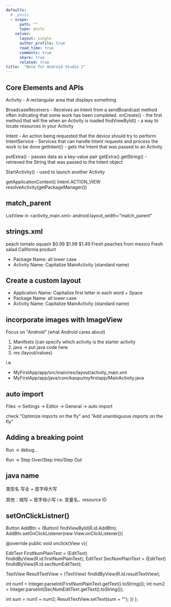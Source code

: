 ```yaml
---
defaults:
  # _posts
  - scope:
      path: ""
      type: posts
    values:
      layout: single
      author_profile: true
      read_time: true
      comments: true
      share: true
      related: true
title:  "Note for Android Studio 1"
---
```


## Core Elements and APIs ##

Activity - A rectangular area that displays something

BroadcaseReceivers - Receives an Intent from a sendBoardcast method often indicating that some work has been completed.
onCreate() - the first method that will fire when an Activity is loaded
findViewById() - a way to locate resources in your Activity

Intent - An action being requested that the device should try to perform
IntentService - Services that can handle Intent requests and process the work to be done
getIntent() - gets the Intent that was passed to an Activity

putExtra() - passes data as a key-value pair
getExtra().getString() - retrieved the String that was passed to the Intent object

StartActivity() - used to launch another Activity

getApplicationContext()
Intent.ACTION_VIEW
resolveActivity(getPackageManager())

## match_parent  ##

ListView in <activity_main.xml>
android:layout_width="match_parent"

## strings.xml ##

<string-array name="items">
  <item>peach</item>
  <item>tomato</item>
  <item>squash</item>
</string-array>

<string-array name="prices">
  <item>$0.99</item>
  <item>$1.99</item>
  <item>$1.49</item>  
</string-array>

<string-array name="descriptions">
  <item>Fresh peaches from mexico</item>
  <item>Fresh salad</item> 
  <item>California product</item>  
</string-array>
  
- Package Name: all lower case
- Activity Name: Capitalize MainActivity (standard name)
## Create a custom layout  ##

- Application Name: Capitalize first letter in each word + Space
- Package Name: all lower case
- Activity Name: Capitalize MainActivity (standard name)

## incorporate images with ImageView ##
Focus on "Android" (what Android cares about)
1. Manifests (can specify which activity is the starter activity
2. java -> put java code here
3. res (layout/values)

i.e.
- MyFirstApp/app/src/main/res/layout/activity_main.xml
- MyFirstApp/app/java/com/kaopu/myfirstapp/MainActivity.java

## auto import ##

Files -> Settings -> Editor -> General -> auto import 

check "Optimize imports on the fly" and "Add unambiguous imports on the fly"

## Adding a breaking point ##

Run -> debug... 

Run -> Step Over/Step Into/Step Out


## java name ##
类型名  写全 + 首字母大写

其他：缩写 + 首字母小写 i.e. 变量名，resource ID



## setOnClickListner() ##
Button AddBtn = (Button) findViewById(R.id.AddBtn);
AddBtn.setOnClickListener(new View.onClickListener(){

  @override
  public void onclick(View v){
  
  EditText FirstNumPlainText = (EditText) findIdByView(R.id.firstNumPlainText);
  EditText SecNumPlainText = (EditText) findIdByView(R.id.secNumEditText);
  
  TextView ResultTextView = (TextView) findIdByView(R.id.resultTextView);
  
  int num1 = Integer.parseInt(FirstNumPlainText.getText().toString());
  int num2 = Integer.parseInt(SecNumEditText.getText().toString());
  
  int sum = num1 + num2;
  ResultTextView.setText(sum + "");
  })
};






       

